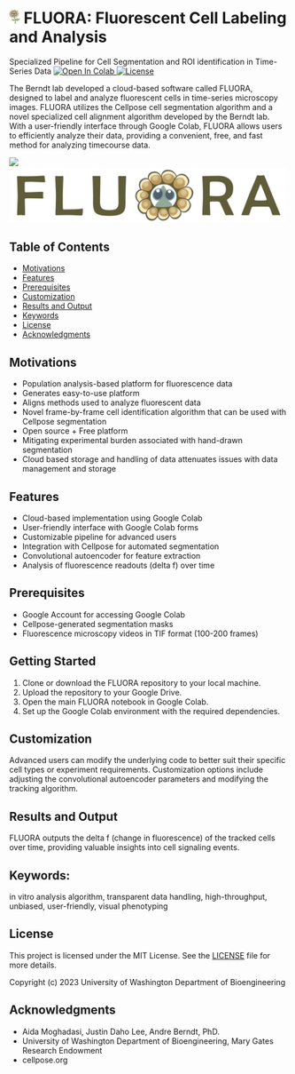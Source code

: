 <h1>
  <img src=".\logo\fluora_nobg.png" alt="Your Alt Text" height="25">
  <b>FLUORA</b>: Fluorescent Cell Labeling and Analysis
</h1>

Specialized Pipeline for Cell Segmentation and ROI identification in Time-Series Data
<a target="_blank" href="https://colab.research.google.com/github/shanizu/FLUORA/blob/main/FLUORA.ipynb">
  <img src="https://colab.research.google.com/assets/colab-badge.svg" alt="Open In Colab"/>
</a>
[![License](https://img.shields.io/badge/license-MIT-green)](./LICENSE)

The Berndt lab developed a cloud-based software called FLUORA, designed to label and analyze fluorescent cells in time-series microscopy images. FLUORA utilizes the Cellpose cell segmentation algorithm and a novel specialized cell alignment algorithm developed by the Berndt lab. With a user-friendly interface through Google Colab, FLUORA allows users to efficiently analyze their data, providing a convenient, free, and fast method for analyzing timecourse data.

<p float="left">
  <img src="https://res.cloudinary.com/apideck/image/upload/v1615737977/icons/google-colab.png" width="120" />
  <img src="./logo/fluora_with_text.png" width="500"" /> 
</p>

## Table of Contents
- [Motivations](#motivations)
- [Features](#features)
- [Prerequisites](#prerequisites)
- [Customization](#customization)
- [Results and Output](#results-and-output)
- [Keywords](#keywords)
- [License](#license)
- [Acknowledgments](#acknowledgments)

## Motivations
- Population analysis-based platform for fluorescence data
- Generates easy-to-use platform 
- Aligns methods used to analyze fluorescent data
- Novel frame-by-frame cell identification algorithm that can be used with Cellpose segmentation 
- Open source + Free platform
- Mitigating experimental burden associated with hand-drawn segmentation
- Cloud based storage and handling of data attenuates issues with data management and storage

## Features
- Cloud-based implementation using Google Colab
- User-friendly interface with Google Colab forms
- Customizable pipeline for advanced users
- Integration with Cellpose for automated segmentation
- Convolutional autoencoder for feature extraction
- Analysis of fluorescence readouts (delta f) over time

## Prerequisites
- Google Account for accessing Google Colab
- Cellpose-generated segmentation masks
- Fluorescence microscopy videos in TIF format (100-200 frames)

## Getting Started
1. Clone or download the FLUORA repository to your local machine.
2. Upload the repository to your Google Drive.
3. Open the main FLUORA notebook in Google Colab.
4. Set up the Google Colab environment with the required dependencies.

## Customization
Advanced users can modify the underlying code to better suit their specific cell types or experiment requirements. Customization options include adjusting the convolutional autoencoder parameters and modifying the tracking algorithm.

## Results and Output
FLUORA outputs the delta f (change in fluorescence) of the tracked cells over time, providing valuable insights into cell signaling events.

## Keywords: 
in vitro analysis algorithm, transparent data handling, high-throughput, unbiased, user-friendly, visual phenotyping

## License

This project is licensed under the MIT License. See the [LICENSE](LICENSE) file for more details.

Copyright (c) 2023 University of Washington Department of Bioengineering

## Acknowledgments
- Aida Moghadasi, Justin Daho Lee, Andre Berndt, PhD.
- University of Washington Department of Bioengineering, Mary Gates Research Endowment
- cellpose.org
